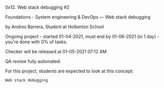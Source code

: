 0x12. Web stack debugging #2

Foundations - System engineering & DevOps ― Web stack debugging

by Andres Barrera, Student at Holberton School

Ongoing project - started 01-04-2021, must end by 01-06-2021 (in 1 day) - you're done with 0% of tasks.

Checker will be released at 01-05-2021 07:12 AM

QA review fully automated.

For this project, students are expected to look at this concept:

    Web stack debugging

